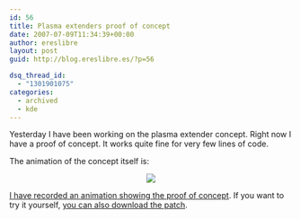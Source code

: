 ```yaml
---
id: 56
title: Plasma extenders proof of concept
date: 2007-07-09T11:34:39+00:00
author: ereslibre
layout: post
guid: http://blog.ereslibre.es/?p=56

dsq_thread_id:
  - "1301901075"
categories:
  - archived
  - kde
---
```

Yesterday I have been working on the plasma extender concept. Right now I have a proof of concept. It works quite fine for very few lines of code.

The animation of the concept itself is:

<p align="center">
  <img src="http://media.ereslibre.es/2007/07/plasmaExtenderConcept.gif" border="0" />
</p>

<a href="http://media.ereslibre.es/2007/07/plasmaExtenderProofOfConcept.ogg" target=_blank>I have recorded an animation showing the proof of concept</a>. If you want to try it yourself, <a href="http://media.ereslibre.es/2007/07/plasmaExtenderProofOfConcept.diff" target=_blank>you can also download the patch</a>.
